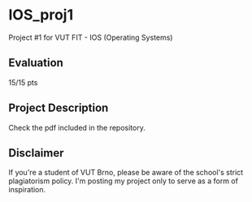 # IOS_proj1
Project #1 for VUT FIT - IOS (Operating Systems)
## Evaluation
15/15 pts
## Project Description
Check the pdf included in the repository.
## Disclaimer
If you're a student of VUT Brno, please be aware of the school's strict plagiatorism policy. I'm posting my project only to serve as a form of inspiration.
